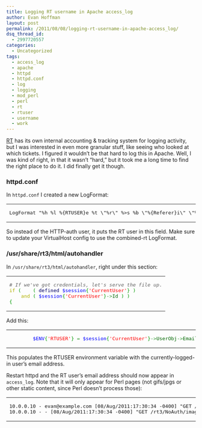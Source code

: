 ```yaml
---
title: Logging RT username in Apache access_log
author: Evan Hoffman
layout: post
permalink: /2011/08/08/logging-rt-username-in-apache-access_log/
dsq_thread_id:
  - 2997720557
categories:
  - Uncategorized
tags:
  - access_log
  - apache
  - httpd
  - httpd.conf
  - log
  - logging
  - mod_perl
  - perl
  - rt
  - rtuser
  - username
  - work
---
```

<a href="http://bestpractical.com/rt/" onclick="_gaq.push(['_trackEvent', 'outbound-article', 'http://bestpractical.com/rt/', 'RT']);" >RT</a> has its own internal accounting &#038; tracking system for logging activity, but I was interested in even more granular stuff, like seeing who looked at which tickets. I figured it wouldn&#8217;t be that hard to log this in Apache. Well, I was kind of right, in that it wasn&#8217;t &#8220;hard,&#8221; but it took me a long time to find the right place to do it. I did finally get it though.  
<!--more-->

### httpd.conf

In `httpd.conf` I created a new LogFormat:

<div class="wp_syntax">
  <table>
    <tr>
      <td class="code">
        <pre class="conf" style="font-family:monospace;">LogFormat "%h %l %{RTUSER}e %t \"%r\" %&gt;s %b \"%{Referer}i\" \"%{User-Agent}i\"" combined-rt</pre>
      </td>
    </tr>
  </table>
</div>

So instead of the HTTP-auth user, it puts the RT user in this field. Make sure to update your VirtualHost config to use the combined-rt LogFormat.

### /usr/share/rt3/html/autohandler

In `/usr/share/rt3/html/autohandler`, right under this section:

<div class="wp_syntax">
  <table>
    <tr>
      <td class="code">
        <pre class="perl" style="font-family:monospace;"><span style="color: #666666; font-style: italic;"># If we've got credentials, let's serve the file up.</span>
<span style="color: #b1b100;">if</span> <span style="color: #009900;">&#40;</span>    <span style="color: #009900;">&#40;</span> <span style="color: #000066;">defined</span> <span style="color: #0000ff;">$session</span><span style="color: #009900;">&#123;</span><span style="color: #ff0000;">'CurrentUser'</span><span style="color: #009900;">&#125;</span> <span style="color: #009900;">&#41;</span>
    <span style="color: #b1b100;">and</span> <span style="color: #009900;">&#40;</span> <span style="color: #0000ff;">$session</span><span style="color: #009900;">&#123;</span><span style="color: #ff0000;">'CurrentUser'</span><span style="color: #009900;">&#125;</span><span style="color: #339933;">-&gt;</span><span style="color: #006600;">Id</span> <span style="color: #009900;">&#41;</span> <span style="color: #009900;">&#41;</span>
<span style="color: #009900;">&#123;</span></pre>
      </td>
    </tr>
  </table>
</div>

Add this:

<div class="wp_syntax">
  <table>
    <tr>
      <td class="code">
        <pre class="perl" style="font-family:monospace;">        <span style="color: #0000ff;">$ENV</span><span style="color: #009900;">&#123;</span><span style="color: #ff0000;">'RTUSER'</span><span style="color: #009900;">&#125;</span> <span style="color: #339933;">=</span> <span style="color: #0000ff;">$session</span><span style="color: #009900;">&#123;</span><span style="color: #ff0000;">'CurrentUser'</span><span style="color: #009900;">&#125;</span><span style="color: #339933;">-&gt;</span><span style="color: #006600;">UserObj</span><span style="color: #339933;">-&gt;</span><span style="color: #006600;">EmailAddress</span><span style="color: #339933;">;</span></pre>
      </td>
    </tr>
  </table>
</div>

This populates the RTUSER environment variable with the currently-logged-in user&#8217;s email address.

Restart httpd and the RT user&#8217;s email address should now appear in `access_log`. Note that it will only appear for Perl pages (not gifs/jpgs or other static content, since Perl doesn&#8217;t process those):

<div class="wp_syntax">
  <table>
    <tr>
      <td class="code">
        <pre class="log" style="font-family:monospace;">10.0.0.10 - evan@example.com [08/Aug/2011:17:30:34 -0400] "GET /rt3/index.html HTTP/1.1" 200 46809 "-" "Mozilla/5.0 (Macintosh; Intel Mac OS X 10.6; rv:5.0.1) Gecko/20100101 Firefox/5.0.1"
10.0.0.10 - - [08/Aug/2011:17:30:34 -0400] "GET /rt3/NoAuth/images//css/rolldown-arrow.gif HTTP/1.1" 200 83 "https://help.example.com/rt3/NoAuth/css/3.5-default/main-squished.css" "Mozilla/5.0 (Macintosh; Intel Mac OS X 10.6; rv:5.0.1) Gecko/20100101 Firefox/5.0.1"</pre>
      </td>
    </tr>
  </table>
</div>